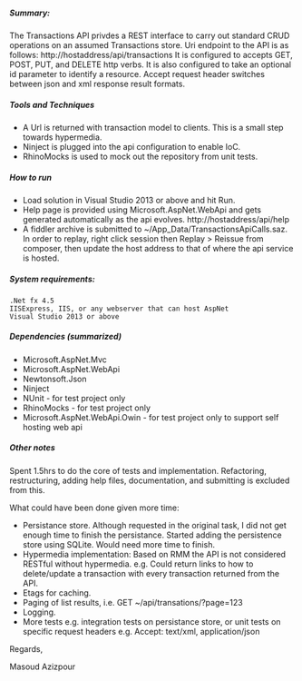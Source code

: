 ##### Summary:
The Transactions API privdes a REST interface to carry out standard CRUD operations on an assumed Transactions store.
Uri endpoint to the API is as follows: http://hostaddress/api/transactions
It is configured to accepts GET, POST, PUT, and DELETE http verbs. 
It is also configured to take an optional id parameter to identify a resource.
Accept request header switches between json and xml response result formats.

##### Tools and Techniques
- A Url is returned with transaction model to clients. This is a small step towards hypermedia. 
- Ninject is plugged into the api configuration to enable IoC. 
- RhinoMocks is used to mock out the repository from unit tests.

##### How to run
- Load solution in Visual Studio 2013 or above and hit Run. 
- Help page is provided using Microsoft.AspNet.WebApi and gets generated automatically as the api evolves.
http://hostaddress/api/help
- A fiddler archive is submitted to ~/App_Data/TransactionsApiCalls.saz.
In order to replay, right click session then Replay > Reissue from composer, then update the host address to that of where the api service is hosted. 

##### System requirements:
	.Net fx 4.5
	IISExpress, IIS, or any webserver that can host AspNet
	Visual Studio 2013 or above

##### Dependencies (summarized)
- Microsoft.AspNet.Mvc 
- Microsoft.AspNet.WebApi
- Newtonsoft.Json
- Ninject
- NUnit - for test project only
- RhinoMocks - for test project only
- Microsoft.AspNet.WebApi.Owin - for test project only to support self hosting web api

##### Other notes
Spent 1.5hrs to do the core of tests and implementation. Refactoring, restructuring, adding help files, documentation, and submitting is excluded from this. 

What could have been done given more time:
- Persistance store. Although requested in the original task, I did not get enough time to finish the persistance. Started adding the persistence store using SQLite. Would need more time to finish. 
- Hypermedia implementation: Based on RMM the API is not considered RESTful without hypermedia. e.g. Could return links to how to delete/update a transaction with every transaction returned from the API.
- Etags for caching.
- Paging of list results, i.e. GET ~/api/transations/?page=123
- Logging.
- More tests e.g. integration tests on persistance store, or unit tests on specific request headers e.g. Accept: text/xml, application/json


Regards, 

Masoud Azizpour
	
